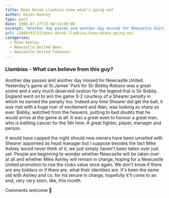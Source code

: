 ```yaml
---
title: Does Derek Llambias know what’s going on?
author: Kevin Doocey
type: post
date: 2009-07-27T13:50:11+00:00
excerpt: "Another day passes and another day missed for Newcastle United. Yesterday's game at"
url: /2009/07/27/does-derek-llambias-know-whats-going-on/
categories:
  - Mike Ashley
  - Newcastle United News
  - Newcastle United Takeover
---
```


### Llambias - What can believe from this guy?

Another day passes and another day missed for Newcastle United. Yesterday's game at St.James' Park for Sir Bobby Robson was a great scene and a very much deserved ovation for the legend that is Sir Bobby. England went on to win the game 3-2 courtesy of a Shearer penalty in which he earned the penalty too. Indeed any time Shearer did get the ball, it was met with a huge roar of excitement and Alan, was looking as sharp as ever. Bobby, watched from the heavens, putting to bed doubts that he would arrive at the game at all. It was a great even to honour a great man, who is battling cancer for the 5th time. A great fighter, player, manager and person.

It would have capped the night should new owners have been unveiled with Shearer appointed as head manager but I suppose besides the fact Mike Ashley would never think of it, we just simply haven't been taken over just yet. People are beginning to wonder whether Newcastle will be taken over at all and whether Mike Ashley will remain in charge, hoping for a Newcastle United promotion to rise the clubs value once again. We don't know if there are any bidders or if there are, what their identities are. It's been the same old with Ashley and co. for his tenure in charge, hopefully it'll come to an end, very very soon, like, this month.

Comments welcome 🙂
